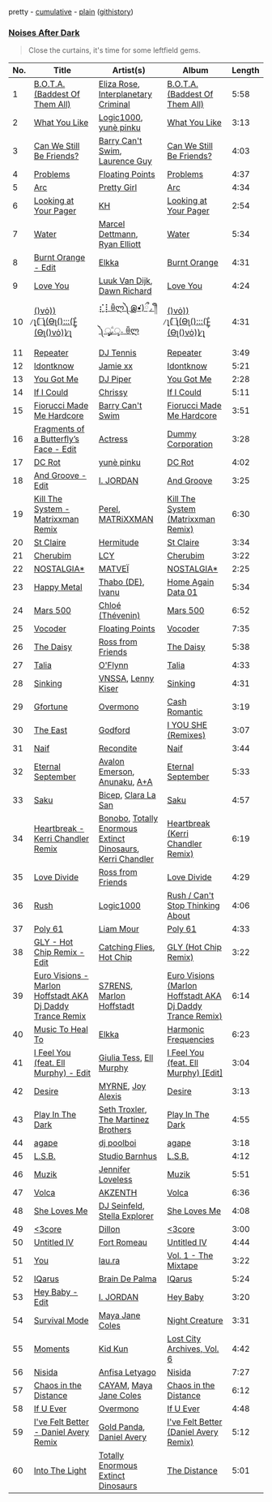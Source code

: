 pretty - [cumulative](/playlists/cumulative/Noises%20After%20Dark.md) - [plain](/playlists/plain/37i9dQZF1DX4fxf4OrMhXb) ([githistory](https://github.githistory.xyz/vitokorn/spotify-playlist-archive/blob/master/playlists/plain/37i9dQZF1DX4fxf4OrMhXb))

### [Noises After Dark](https://open.spotify.com/playlist/37i9dQZF1DX4fxf4OrMhXb)

> Close the curtains, it's time for some leftfield gems.

| No. | Title | Artist(s) | Album | Length |
|---|---|---|---|---|
| 1 | [B.O.T.A. (Baddest Of Them All)](https://open.spotify.com/track/45bfH0GZvUyujIBiKRhXso) | [Eliza Rose](https://open.spotify.com/artist/4XC335ouK6pXyq4QiIb8bP), [Interplanetary Criminal](https://open.spotify.com/artist/6uJ51uV5rYzu1MJkC4CceI) | [B.O.T.A. (Baddest Of Them All)](https://open.spotify.com/album/2lQgd3Svp1ZWAzZPLobAPK) | 5:58 |
| 2 | [What You Like](https://open.spotify.com/track/0h6ENY9kDXxfbbfnX3onPR) | [Logic1000](https://open.spotify.com/artist/2EFsfh1zewsSWhDINv7j1I), [yunè pinku](https://open.spotify.com/artist/2sY4BbYrbvNVgsNzo6HddD) | [What You Like](https://open.spotify.com/album/5QOziDmjbHnDqZTUgajTub) | 3:13 |
| 3 | [Can We Still Be Friends?](https://open.spotify.com/track/57UOWrbEXa4wrcfuOs7Xuj) | [Barry Can't Swim](https://open.spotify.com/artist/0vTVU0KH0CVzijsoKGsTPl), [Laurence Guy](https://open.spotify.com/artist/1PTEiCpkzNkLNgMi1LL8JR) | [Can We Still Be Friends?](https://open.spotify.com/album/0KcN7nF5IZu4x90dwmxBDC) | 4:03 |
| 4 | [Problems](https://open.spotify.com/track/1UERuR9hjz9GM609JIjtGx) | [Floating Points](https://open.spotify.com/artist/2AR42Ur9PcchQDtEdwkv4L) | [Problems](https://open.spotify.com/album/1aA9qnJT9NtySZA16RHkCD) | 4:37 |
| 5 | [Arc](https://open.spotify.com/track/1XvNkXo2iNQgNNxxqX7pIe) | [Pretty Girl](https://open.spotify.com/artist/6KkltYAOOGsCaW7dO9jF98) | [Arc](https://open.spotify.com/album/3eHNdHMGISbfsjN9J4USOm) | 4:34 |
| 6 | [Looking at Your Pager](https://open.spotify.com/track/0y6CoVW1ZSBqRmPbyfhFQs) | [KH](https://open.spotify.com/artist/7nwdEDnfgNpPhWQCXX3KSx) | [Looking at Your Pager](https://open.spotify.com/album/5ZiFsbS4RLFZVyJRN3Bmvz) | 2:54 |
| 7 | [Water](https://open.spotify.com/track/7tqoivFzlTVYaRTGbIuSuc) | [Marcel Dettmann](https://open.spotify.com/artist/1sxHp39RqBEE01pgVqsdyP), [Ryan Elliott](https://open.spotify.com/artist/3SZBUeVJfGLUpAPNEQbBKk) | [Water](https://open.spotify.com/album/0TKpXk55uoVWjIylRFWeYt) | 5:34 |
| 8 | [Burnt Orange - Edit](https://open.spotify.com/track/1O73n53LZxJNLeGdhwChtt) | [Elkka](https://open.spotify.com/artist/5Ly0z60jjgsY4rkmjRFtPS) | [Burnt Orange](https://open.spotify.com/album/3krmis8XpyRrEGKQ4LXRf4) | 4:31 |
| 9 | [Love You](https://open.spotify.com/track/1hxl37Z76KQ2PKq7QZtinx) | [Luuk Van Dijk](https://open.spotify.com/artist/1KFfk3NtblIJtGEqyiR31t), [Dawn Richard](https://open.spotify.com/artist/6pSsE5y0uJMwYj83KrPyf9) | [Love You](https://open.spotify.com/album/5qgUyPFY2kDHwDI1ZhuVGZ) | 4:24 |
| 10 | [()vȯ)) ̷̨ʅ(۝ʅ(Ɵʅ():::()̵̳̗̊(Ɵʅ()vȯ)) ̷̨ʅ](https://open.spotify.com/track/55meeb1WffJW16DfMnWVi0) | [⣎⡇ꉺლ༽இ•̛)ྀ◞ ༎ຶ ༽ৣৢ؞ৢ؞ؖ ꉺლ](https://open.spotify.com/artist/1TIbqr0x8HoKzKBNtNN8wf) | [()vȯ)) ̷̨ʅ(۝ʅ(Ɵʅ():::()̵̳̗̊(Ɵʅ()vȯ)) ̷̨ʅ](https://open.spotify.com/album/1ML2pQY7ZpF1q16zaGDv81) | 4:31 |
| 11 | [Repeater](https://open.spotify.com/track/5nFk84BnSMagKAS1exyWsd) | [DJ Tennis](https://open.spotify.com/artist/6vJvFV1A2CpT8s5B1oUN6t) | [Repeater](https://open.spotify.com/album/3PYi4JChaldZJx2dLuoBYX) | 3:49 |
| 12 | [Idontknow](https://open.spotify.com/track/7nSBHckG4tTFkp0xqNZDs5) | [Jamie xx](https://open.spotify.com/artist/7A0awCXkE1FtSU8B0qwOJQ) | [Idontknow](https://open.spotify.com/album/1OuBffTkjBqwVVfj9I8hHr) | 5:21 |
| 13 | [You Got Me](https://open.spotify.com/track/28bBwCM8Uyc10LPYQYdeRU) | [DJ Piper](https://open.spotify.com/artist/5XhDw44AriiKxTl7Q7kIMQ) | [You Got Me](https://open.spotify.com/album/1sb8IuR5crCDL72ICEoCdR) | 2:28 |
| 14 | [If I Could](https://open.spotify.com/track/4iTuPWFi9iJL5Zq6W0EEtK) | [Chrissy](https://open.spotify.com/artist/04zsBrhqOL2WNQvd5MDupE) | [If I Could](https://open.spotify.com/album/505Vr2AdwZ5hXYwY8eheU9) | 5:11 |
| 15 | [Fiorucci Made Me Hardcore](https://open.spotify.com/track/4SXZvIjujIcmMtWbjnSwZT) | [Barry Can't Swim](https://open.spotify.com/artist/0vTVU0KH0CVzijsoKGsTPl) | [Fiorucci Made Me Hardcore](https://open.spotify.com/album/1pidRw3j1dO2bHEWDCR0ep) | 3:51 |
| 16 | [Fragments of a Butterfly’s Face - Edit](https://open.spotify.com/track/2tjotfP0A3kTyx71G42exR) | [Actress](https://open.spotify.com/artist/3bg5rmICvmA8dmYVAdKGYH) | [Dummy Corporation](https://open.spotify.com/album/0HZSknL80HGgxczYAi2qEU) | 3:28 |
| 17 | [DC Rot](https://open.spotify.com/track/5emrpSNSDbKe6HotCObSFp) | [yunè pinku](https://open.spotify.com/artist/2sY4BbYrbvNVgsNzo6HddD) | [DC Rot](https://open.spotify.com/album/5Zw9BHZt7DpvjHpG1xYFOR) | 4:02 |
| 18 | [And Groove - Edit](https://open.spotify.com/track/3flV2wHEamgIEu3nUkHnH6) | [I. JORDAN](https://open.spotify.com/artist/5RMLpCv3ic2KtGnqJ7eMG4) | [And Groove](https://open.spotify.com/album/4GhTjZLhittgWgSzN65sYt) | 3:25 |
| 19 | [Kill The System - Matrixxman Remix](https://open.spotify.com/track/6TGaoiwDkG3w4d2UMQermN) | [Perel](https://open.spotify.com/artist/5cmqnZNaNDqgcsTOkQUmqB), [MATRiXXMAN](https://open.spotify.com/artist/2KYGpc3Hn1KG7uw7CxQB2y) | [Kill The System (Matrixxman Remix)](https://open.spotify.com/album/4NjxEVbDf07XEk4k3Rpc2C) | 6:30 |
| 20 | [St Claire](https://open.spotify.com/track/7qrch7xVClA6bB299puPoz) | [Hermitude](https://open.spotify.com/artist/3fmMaLC5jjf2N4EC2kTx0u) | [St Claire](https://open.spotify.com/album/0XzPQU4d0gDH92VLJzNe1q) | 3:34 |
| 21 | [Cherubim](https://open.spotify.com/track/6JzQKtrCAh7riHwJYMNPtM) | [LCY](https://open.spotify.com/artist/4UUWo1AiaKMCi76yo69O1U) | [Cherubim](https://open.spotify.com/album/3WlyBAG8AbL6E9C09KGU4w) | 3:22 |
| 22 | [NOSTALGIA*](https://open.spotify.com/track/4AFWYfIxLAiEL3G3KwEhQR) | [MATVEÏ](https://open.spotify.com/artist/2c8JocB8eI6cCGaF5xGoT1) | [NOSTALGIA*](https://open.spotify.com/album/5SSB8c7AeeF66wKMJ7cUBl) | 2:25 |
| 23 | [Happy Metal](https://open.spotify.com/track/1p0CFZpqD1p3xhZGpP4rZJ) | [Thabo (DE)](https://open.spotify.com/artist/2001KNZaTaD01bupIPXFbi), [Ivanu](https://open.spotify.com/artist/02KxlepEQhtmo6Z75oWpcN) | [Home Again Data 01](https://open.spotify.com/album/42jNXfrJGdhG4Jy5FSPMwc) | 5:34 |
| 24 | [Mars 500](https://open.spotify.com/track/7KU1k3MVP8eFj81U3L85i8) | [Chloé (Thévenin)](https://open.spotify.com/artist/0W8ZVf53GqJkTOPRWQaaBq) | [Mars 500](https://open.spotify.com/album/7lfXilxttazWRwNcThahfc) | 6:52 |
| 25 | [Vocoder](https://open.spotify.com/track/4nT9x3zgwomLhyuc6ZXPeD) | [Floating Points](https://open.spotify.com/artist/2AR42Ur9PcchQDtEdwkv4L) | [Vocoder](https://open.spotify.com/album/7nlHOrNbeFFid40EuBoTsN) | 7:35 |
| 26 | [The Daisy](https://open.spotify.com/track/4QNMkhd49G4xJVQCrbrhst) | [Ross from Friends](https://open.spotify.com/artist/1Ma3pJzPIrAyYPNRkp3SUF) | [The Daisy](https://open.spotify.com/album/7ck1aKE3FRQGWstxQcbttZ) | 5:38 |
| 27 | [Talia](https://open.spotify.com/track/49KMGrpCasQj4bP7R27nEL) | [O'Flynn](https://open.spotify.com/artist/7LTSTQkL7iK7zndjFQgHQo) | [Talia](https://open.spotify.com/album/3fr1pMdhBZKMGRbfkki8OD) | 4:33 |
| 28 | [Sinking](https://open.spotify.com/track/4RrMjTMEkksPxC4zVhQKAO) | [VNSSA](https://open.spotify.com/artist/6fjbZ7zQBYEy3kvB5JL5PM), [Lenny Kiser](https://open.spotify.com/artist/4n0QSObAbjfgDL1u5aY0IN) | [Sinking](https://open.spotify.com/album/1x5eFJIW5i4HWiYN8gM1eZ) | 4:31 |
| 29 | [Gfortune](https://open.spotify.com/track/6V52Oad8LGjePNLKQHqfgE) | [Overmono](https://open.spotify.com/artist/01PnN11ovfen6xUOHfNpn3) | [Cash Romantic](https://open.spotify.com/album/3HfF5JwfEDokXfW3NvY7Cs) | 3:19 |
| 30 | [The East](https://open.spotify.com/track/3f24OX8Zk6JAbZJbpbXd6U) | [Godford](https://open.spotify.com/artist/4pUwtnbS6FdBniLp410AOu) | [I YOU SHE (Remixes)](https://open.spotify.com/album/4Q5GWCi3s7c9ei0au3ewMA) | 3:07 |
| 31 | [Naif](https://open.spotify.com/track/1ouVOHVm1FGkEch0sinTTE) | [Recondite](https://open.spotify.com/artist/1doQgXssRfKnLx70adszbK) | [Naif](https://open.spotify.com/album/72lhRktJCMEHHZ5lTaEzeA) | 3:44 |
| 32 | [Eternal September](https://open.spotify.com/track/3Vpn6xh4JmtryjRp80Krqh) | [Avalon Emerson](https://open.spotify.com/artist/4yrO1N273PlTaixa4BNwBz), [Anunaku](https://open.spotify.com/artist/0dAzvKzbG3tMwFeWkjgHrZ), [A+A](https://open.spotify.com/artist/68bLkhHI4bzw9ZXfmhwLwN) | [Eternal September](https://open.spotify.com/album/0dEWqk9rBnxsDMccGmZRQs) | 5:33 |
| 33 | [Saku](https://open.spotify.com/track/2h8OnhWZCRGNjptZ9IurZw) | [Bicep](https://open.spotify.com/artist/73A3bLnfnz5BoQjb4gNCga), [Clara La San](https://open.spotify.com/artist/3u65Tx20y4WqxO7W7khEhj) | [Saku](https://open.spotify.com/album/6COn93pmuLSlE66ajN3kbb) | 4:57 |
| 34 | [Heartbreak - Kerri Chandler Remix](https://open.spotify.com/track/6UpWBI1nTv9PnqnGKuzIuT) | [Bonobo](https://open.spotify.com/artist/0cmWgDlu9CwTgxPhf403hb), [Totally Enormous Extinct Dinosaurs](https://open.spotify.com/artist/0g3NiCRhEv7M4SEDMrpItN), [Kerri Chandler](https://open.spotify.com/artist/7nqpEU6DCHkNtK1bYsyS3W) | [Heartbreak (Kerri Chandler Remix)](https://open.spotify.com/album/6gxKfyBsjJVL2GdH2YBajb) | 6:19 |
| 35 | [Love Divide](https://open.spotify.com/track/5N6x5VY1I0ER9JRtD9PEcy) | [Ross from Friends](https://open.spotify.com/artist/1Ma3pJzPIrAyYPNRkp3SUF) | [Love Divide](https://open.spotify.com/album/16dR19lw7xsjTvpkga7Sg0) | 4:29 |
| 36 | [Rush](https://open.spotify.com/track/2RVbDkUFdnZcQuqHWOgZe1) | [Logic1000](https://open.spotify.com/artist/2EFsfh1zewsSWhDINv7j1I) | [Rush / Can't Stop Thinking About](https://open.spotify.com/album/2A7lN5fuMXlLQXlgAzuXDN) | 4:06 |
| 37 | [Poly 61](https://open.spotify.com/track/504mdqIfWU65Ar6ePzsZJU) | [Liam Mour](https://open.spotify.com/artist/5XaT1otgH5hpyqjkDbt8d0) | [Poly 61](https://open.spotify.com/album/4QtJHCnRvyffr6Jx34K68H) | 4:33 |
| 38 | [GLY - Hot Chip Remix - Edit](https://open.spotify.com/track/1GENTgldl1ncN3MTfsEO99) | [Catching Flies](https://open.spotify.com/artist/4zAOqBfNLyWFvj1e3yvypJ), [Hot Chip](https://open.spotify.com/artist/37uLId6Z5ZXCx19vuruvv5) | [GLY (Hot Chip Remix)](https://open.spotify.com/album/0YJ3NBowWAqOZ6qTEl0AQA) | 3:22 |
| 39 | [Euro Visions - Marlon Hoffstadt AKA Dj Daddy Trance Remix](https://open.spotify.com/track/1nvoh304h7a0RQgPgquxgZ) | [S7RENS](https://open.spotify.com/artist/4ZJGyUysIpIEULuzIzOzfl), [Marlon Hoffstadt](https://open.spotify.com/artist/0HHa7ZJZxUQlg5l2mB0N0f) | [Euro Visions (Marlon Hoffstadt AKA Dj Daddy Trance Remix)](https://open.spotify.com/album/0C3yLvZNlvr1deVChjY2PZ) | 6:14 |
| 40 | [Music To Heal To](https://open.spotify.com/track/2KvkzuYVnHaGEYbY5gfF8R) | [Elkka](https://open.spotify.com/artist/5Ly0z60jjgsY4rkmjRFtPS) | [Harmonic Frequencies](https://open.spotify.com/album/0xk9jsZcE6LAl9jNEqBQz7) | 6:23 |
| 41 | [I Feel You (feat. Ell Murphy) - Edit](https://open.spotify.com/track/1DjivOHek7yr3b7xGVAV7S) | [Giulia Tess](https://open.spotify.com/artist/1DIRMEtLvteuZfHcKgwQX3), [Ell Murphy](https://open.spotify.com/artist/4r0F1gbqeQsaPg5d2nm5EJ) | [I Feel You (feat. Ell Murphy) [Edit]](https://open.spotify.com/album/3iw2DuZ0SlG8Jh4zzzq1ku) | 3:04 |
| 42 | [Desire](https://open.spotify.com/track/5xR1NMAs89qMlE5tDh0HYR) | [MYRNE](https://open.spotify.com/artist/41DKMtAnhVo7aDeluAHDJg), [Joy Alexis](https://open.spotify.com/artist/3RJBI40xC4OmwA0ZG026Bb) | [Desire](https://open.spotify.com/album/0VitxTKul3NXKutMMDCPBH) | 3:13 |
| 43 | [Play In The Dark](https://open.spotify.com/track/4ND92kpiHy3mxvLVgFSowz) | [Seth Troxler](https://open.spotify.com/artist/3JkLFcTej6tdwZoQT6Nx4B), [The Martinez Brothers](https://open.spotify.com/artist/7B1LLuCQk13H4Mb6CFBftU) | [Play In The Dark](https://open.spotify.com/album/4hU3TVtRDIPFugFjCGMKEC) | 4:55 |
| 44 | [agape](https://open.spotify.com/track/7xAy9XzbF4M0qtZuoQYtdI) | [dj poolboi](https://open.spotify.com/artist/3uL9a8QRwQ6J8Sc7NYK7oJ) | [agape](https://open.spotify.com/album/0fLcvbxE3GGVBVv6v5NG5S) | 3:18 |
| 45 | [L.S.B.](https://open.spotify.com/track/6oemEFeEzyfzykENkTCbKf) | [Studio Barnhus](https://open.spotify.com/artist/3BQyyXUJs39bwh0o4W2Pvs) | [L.S.B.](https://open.spotify.com/album/4O8zXtocpAJZo4kjrhMJmc) | 4:12 |
| 46 | [Muzik](https://open.spotify.com/track/6E6WyW3tLlJHwfmKPaHrNo) | [Jennifer Loveless](https://open.spotify.com/artist/2Vsiki0qM11ADccRwwvS1c) | [Muzik](https://open.spotify.com/album/1RclAlfbZu5BY5ZzYxPw44) | 5:51 |
| 47 | [Volca](https://open.spotify.com/track/28NpDrD2786HAM55WX21ux) | [AKZENTH](https://open.spotify.com/artist/33ARHtMLoXkzNYXqnSXhkL) | [Volca](https://open.spotify.com/album/3mbTIUXfzrkP1frqjZbjY8) | 6:36 |
| 48 | [She Loves Me](https://open.spotify.com/track/5oSPxL7HL9TmZdEC11mYd4) | [DJ Seinfeld](https://open.spotify.com/artist/37YzpfBeFju8QRZ3g0Ha1Q), [Stella Explorer](https://open.spotify.com/artist/4dPeWqBSnhunEI2okArvwD) | [She Loves Me](https://open.spotify.com/album/3RWu10vRzLgRiw7X9hwijw) | 4:08 |
| 49 | [<3core](https://open.spotify.com/track/2OhTPWJOToqCMUAua8zx6Z) | [Dillon](https://open.spotify.com/artist/6oyGMaD0Kbx3ynXKhzH2wW) | [<3core](https://open.spotify.com/album/42a7AJAwyRYVTTp8JhHBLv) | 3:00 |
| 50 | [Untitled IV](https://open.spotify.com/track/1m6l9yUMnbFpBdaxYZXsuj) | [Fort Romeau](https://open.spotify.com/artist/5MKqWyqq5CStK7AhkTvzQF) | [Untitled IV](https://open.spotify.com/album/1z4Q3HjmtpRViik5kb1fGZ) | 4:44 |
| 51 | [You](https://open.spotify.com/track/5bDaY6dCXp6obvN6MKV23v) | [lau.ra](https://open.spotify.com/artist/3uOdNUjwD6hhOh1z2dQEIn) | [Vol. 1 - The Mixtape](https://open.spotify.com/album/1ZZSNrohitWJIhvm4ThElN) | 3:22 |
| 52 | [IQarus](https://open.spotify.com/track/5xYWdZVRcU81zYwlB29uJC) | [Brain De Palma](https://open.spotify.com/artist/44VVWk4YFJFoiv7oRNt5wO) | [IQarus](https://open.spotify.com/album/1oiwy4ZjFGIIcJE4DIu1Vu) | 5:24 |
| 53 | [Hey Baby - Edit](https://open.spotify.com/track/7MndqEJo8v79ZzT0dfkVdE) | [I. JORDAN](https://open.spotify.com/artist/5RMLpCv3ic2KtGnqJ7eMG4) | [Hey Baby](https://open.spotify.com/album/5SFR0BM59foRYgSloVXkWI) | 3:20 |
| 54 | [Survival Mode](https://open.spotify.com/track/5NkuFcVjBnrZU6JKSAU546) | [Maya Jane Coles](https://open.spotify.com/artist/6TshTCYwh9ySzOO6Jy4Ux2) | [Night Creature](https://open.spotify.com/album/2jye5HOLZkOmO2p97B3fgU) | 3:31 |
| 55 | [Moments](https://open.spotify.com/track/30YAjV3UwFbCwYaYzTqHyE) | [Kid Kun](https://open.spotify.com/artist/4rQ2NFicaqDkXbmATxbReQ) | [Lost City Archives, Vol. 6](https://open.spotify.com/album/564WpzxRdvGxi2QW3px5QM) | 4:42 |
| 56 | [Nisida](https://open.spotify.com/track/6rExvAWFcBNl0RGE2S7Fw2) | [Anfisa Letyago](https://open.spotify.com/artist/7icoOm5fKKPo49jVxoj1Cq) | [Nisida](https://open.spotify.com/album/3bpoKXTJmgbgYmWoNZYssg) | 7:27 |
| 57 | [Chaos in the Distance](https://open.spotify.com/track/2dNYZepmpo2RrnytcoZTrW) | [CAYAM](https://open.spotify.com/artist/2aysJuzHqgXqkPJDwwB6a1), [Maya Jane Coles](https://open.spotify.com/artist/6TshTCYwh9ySzOO6Jy4Ux2) | [Chaos in the Distance](https://open.spotify.com/album/2n9l0wW4X2UI1jWyipbkxF) | 6:12 |
| 58 | [If U Ever](https://open.spotify.com/track/2z1mqiyWEh4ecNm7q1ajRr) | [Overmono](https://open.spotify.com/artist/01PnN11ovfen6xUOHfNpn3) | [If U Ever](https://open.spotify.com/album/11ECs9H72FNih398XK8aRI) | 4:48 |
| 59 | [I've Felt Better - Daniel Avery Remix](https://open.spotify.com/track/776c1GM41sF4ZbWeWiUEgr) | [Gold Panda](https://open.spotify.com/artist/6xS3zemJD9h94iueQvGqVk), [Daniel Avery](https://open.spotify.com/artist/1EULJuDFWpZ9xg4YwtUGGt) | [I've Felt Better (Daniel Avery Remix)](https://open.spotify.com/album/6v0NEvA792ns4sxahYn8iB) | 5:12 |
| 60 | [Into The Light](https://open.spotify.com/track/42NPEbb30IfU6NLnPpLRQq) | [Totally Enormous Extinct Dinosaurs](https://open.spotify.com/artist/0g3NiCRhEv7M4SEDMrpItN) | [The Distance](https://open.spotify.com/album/2ePg95gGoOPRmUQYFLq0wy) | 5:01 |
